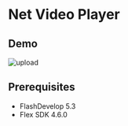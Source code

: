 # Net Video Player

## Demo

![upload](https://kyoronet.github.io/image-storage/actionscript-netvideo/demo.gif)

## Prerequisites

- FlashDevelop 5.3
- Flex SDK 4.6.0
